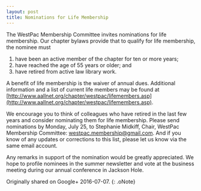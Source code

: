 ```yaml
---
layout: post
title: Nominations for Life Membership
---
```


The WestPac Membership Committee invites nominations for life membership. Our chapter bylaws provide that to qualify for life membership, the nominee must
1. have been an active member of the chapter for ten or more years;
2. have reached the age of 55 years or older; and
3. have retired from active law library work.

A benefit of life membership is the waiver of annual dues. Additional information and a list of current life members may be found at [http://www.aallnet.org/chapter/westpac/lifemembers.asp](http://www.aallnet.org/chapter/westpac/lifemembers.asp).

We encourage you to think of colleagues who have retired in the last few years and consider nominating them for life membership. Please send nominations by Monday, July 25, to Stephanie Midkiff, Chair, WestPac Membership Committee: westpac.membership@gmail.com. And if you know of any updates or corrections to this list, please let us know via the same email account.

Any remarks in support of the nomination would be greatly appreciated. We hope to profile nominees in the summer newsletter and vote at the business meeting during our annual conference in Jackson Hole.﻿

Originally shared on Google+ 2016-07-07.
{: .oNote}
